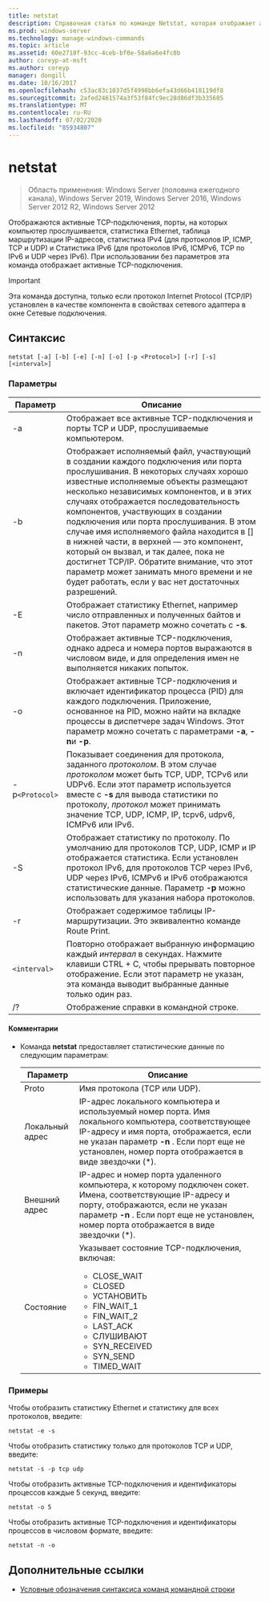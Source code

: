 ```yaml
---
title: netstat
description: Справочная статья по команде Netstat, которая отображает активные TCP-подключения, порты, прослушиваемые компьютером, статистику Ethernet, таблицу маршрутизации IP-адресов, статистику IPv4 и статистику IPv6.
ms.prod: windows-server
ms.technology: manage-windows-commands
ms.topic: article
ms.assetid: 60e2718f-93cc-4ceb-bf0e-58a6a6e4fc8b
author: coreyp-at-msft
ms.author: coreyp
manager: dongill
ms.date: 10/16/2017
ms.openlocfilehash: c53ac83c1037d5f4998bb6efa43d66b418119df8
ms.sourcegitcommit: 2afed2461574a3f53f84fc9ec28d86df3b335685
ms.translationtype: MT
ms.contentlocale: ru-RU
ms.lasthandoff: 07/02/2020
ms.locfileid: "85934807"
---
```

# <a name="netstat"></a>netstat

> Область применения: Windows Server (половина ежегодного канала), Windows Server 2019, Windows Server 2016, Windows Server 2012 R2, Windows Server 2012

Отображаются активные TCP-подключения, порты, на которых компьютер прослушивается, статистика Ethernet, таблица маршрутизации IP-адресов, статистика IPv4 (для протоколов IP, ICMP, TCP и UDP) и Статистика IPv6 (для протоколов IPv6, ICMPv6, TCP по IPv6 и UDP через IPv6). При использовании без параметров эта команда отображает активные TCP-подключения.

> [!IMPORTANT]
> Эта команда доступна, только если протокол Internet Protocol (TCP/IP) установлен в качестве компонента в свойствах сетевого адаптера в окне Сетевые подключения.

## <a name="syntax"></a>Синтаксис

```
netstat [-a] [-b] [-e] [-n] [-o] [-p <Protocol>] [-r] [-s] [<interval>]
```

### <a name="parameters"></a>Параметры

| Параметр | Описание |
| --------- | ----------- |
| -a | Отображает все активные TCP-подключения и порты TCP и UDP, прослушиваемые компьютером. |
| -b | Отображает исполняемый файл, участвующий в создании каждого подключения или порта прослушивания. В некоторых случаях хорошо известные исполняемые объекты размещают несколько независимых компонентов, и в этих случаях отображается последовательность компонентов, участвующих в создании подключения или порта прослушивания. В этом случае имя исполняемого файла находится в [] в нижней части, в верхней — это компонент, который он вызвал, и так далее, пока не достигнет TCP/IP. Обратите внимание, что этот параметр может занимать много времени и не будет работать, если у вас нет достаточных разрешений.
| -E | Отображает статистику Ethernet, например число отправленных и полученных байтов и пакетов. Этот параметр можно сочетать с **-s**. |
| -n | Отображает активные TCP-подключения, однако адреса и номера портов выражаются в числовом виде, и для определения имен не выполняется никаких попыток. |
| -o | Отображает активные TCP-подключения и включает идентификатор процесса (PID) для каждого подключения. Приложение, основанное на PID, можно найти на вкладке процессы в диспетчере задач Windows. Этот параметр можно сочетать с параметрами **-a**, **-n**и **-p**. |
| -p`<Protocol>` | Показывает соединения для протокола, заданного *протоколом*. В этом случае *протоколом* может быть TCP, UDP, TCPv6 или UDPv6. Если этот параметр используется вместе с **-s** для вывода статистики по протоколу, *протокол* может принимать значение TCP, UDP, ICMP, IP, tcpv6, udpv6, ICMPv6 или IPv6. |
| -S | Отображает статистику по протоколу. По умолчанию для протоколов TCP, UDP, ICMP и IP отображается статистика. Если установлен протокол IPv6, для протоколов TCP через IPv6, UDP через IPv6, ICMPv6 и IPv6 отображаются статистические данные. Параметр **-p** можно использовать для указания набора протоколов. |
| -r | Отображает содержимое таблицы IP-маршрутизации. Это эквивалентно команде Route Print. |
| `<interval>` | Повторно отображает выбранную информацию каждый *интервал* в секундах. Нажмите клавиши CTRL + C, чтобы прерывать повторное отображение. Если этот параметр не указан, эта команда выводит выбранные данные только один раз. |
| /? | Отображение справки в командной строке. |

#### <a name="remarks"></a>Комментарии

- Команда **netstat** предоставляет статистические данные по следующим параметрам:

    | Параметр | Описание |
    | --------- | ----------- |
    | Proto | Имя протокола (TCP или UDP). |
    | Локальный адрес | IP-адрес локального компьютера и используемый номер порта. Имя локального компьютера, соответствующее IP-адресу и имя порта, отображается, если не указан параметр **-n** . Если порт еще не установлен, номер порта отображается в виде звездочки (*). |
    | Внешний адрес | IP-адрес и номер порта удаленного компьютера, к которому подключен сокет. Имена, соответствующие IP-адресу и порту, отображаются, если не указан параметр **-n** . Если порт еще не установлен, номер порта отображается в виде звездочки (*). |
    | Состояние | Указывает состояние TCP-подключения, включая:<ul><li>CLOSE_WAIT</li><li>CLOSED</li><li>УСТАНОВИТЬ</li><li>FIN_WAIT_1</li><li>FIN_WAIT_2</li><li>LAST_ACK</li><li>СЛУШИВАЮТ</li><li>SYN_RECEIVED</li><li>SYN_SEND</li><li>TIMED_WAIT</li></ul> |

### <a name="examples"></a>Примеры

Чтобы отобразить статистику Ethernet и статистику для всех протоколов, введите:

```
netstat -e -s
```

Чтобы отобразить статистику только для протоколов TCP и UDP, введите:

```
netstat -s -p tcp udp
```

Чтобы отобразить активные TCP-подключения и идентификаторы процессов каждые 5 секунд, введите:

```
netstat -o 5
```

Чтобы отобразить активные TCP-подключения и идентификаторы процессов в числовом формате, введите:

```
netstat -n -o
```

## <a name="additional-references"></a>Дополнительные ссылки

- [Условные обозначения синтаксиса команд командной строки](command-line-syntax-key.md)
